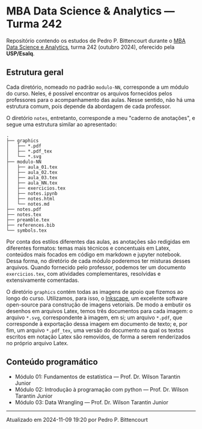 # MBA Data Science & Analytics — Turma 242

Repositório contendo os estudos de Pedro P. Bittencourt durante o
[MBA Data Science e Analytics](https://mbauspesalq.com/cursos/mba-em-data-science-e-analytics),
turma 242 (outubro 2024), oferecido pela **USP/Esalq**.

## Estrutura geral

Cada diretório, nomeado no padrão `modulo-NN`, corresponde a um módulo do
curso. Neles, é possível encontrar os arquivos fornecidos pelos professores
para o acompanhamento das aulas. Nesse sentido, não há uma estrutura comum,
pois depende da abordagem de cada professor.

O diretório `notes`, entretanto, corresponde a meu "caderno de anotações", e
segue uma estrutura similar ao apresentado:

```
.
├── graphics
│   ├── *.pdf
│   ├── *.pdf_tex
│   └── *.svg
├── modulo-NN
│   ├── aula_01.tex
│   ├── aula_02.tex
│   ├── aula_03.tex
│   ├── aula_NN.tex
│   ├── exercicios.tex
│   ├── notes.ipynb
│   ├── notes.html
│   └── notes.md
├── notes.pdf
├── notes.tex
├── preamble.tex
├── references.bib
└── symbols.tex
```

Por conta dos estilos diferentes das aulas, as anotações são redigidas em
diferentes formatos: temas mais técnicos e concentuais em Latex, conteúdos mais
focados em código em markdown e jupyter notebook. Dessa forma, no diretório de
cada módulo poderemos ter misturas desses arquivos. Quando fornecido pelo
professor, podemos ter um documento `exercicios.tex`, com atividades
complementares, resolvidas e extensivamente comentadas.

O diretório `graphics` contém todas as imagens de apoio que fizemos ao longo do
curso. Utilizamos, para isso, o [Inkscape](https://www.inkscape.org), um
excelente software open-source para construção de imagens vetoriais. De modo a
embutir os desenhos em arquivos Latex, temos três documentos para cada imagem:
o arquivo `*.svg`, correspondente à imagem, em si; um arquivo `*.pdf`, que
corresponde à exportação dessa imagem em documento de texto; e, por fim, um
arquivo `*.pdf_tex`, uma versão do documento na qual os textos escritos em
notação Latex são removidos, de forma a serem renderizados no próprio arquivo
Latex.

## Conteúdo programático

* Módulo 01: Fundamentos de estatística — Prof. Dr. Wilson Tarantin Junior
* Módulo 02: Introdução à programação com python — Prof. Dr. Wilson Tarantin Junior
* Módulo 03: Data Wrangling — Prof. Dr. Wilson Tarantin Junior

---

Atualizado em 2024-11-09 19:20 por Pedro P. Bittencourt
